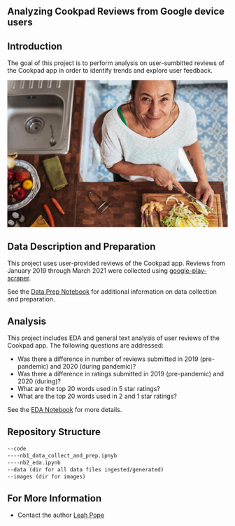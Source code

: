 ## Analyzing Cookpad Reviews from Google device users


## Introduction
The goal of this project is to perform analysis on user-sumbitted reviews of the Cookpad app in order to identify trends and explore user feedback.

![cook](./images/conscious-design-I4e1cY1I0FQ-unsplash.jpg)

## Data Description and Preparation
This project uses user-provided reviews of the Cookpad app. Reviews from January 2019 through March 2021 were collected using [google-play-scraper](https://github.com/JoMingyu/google-play-scraper). 

See the [Data Prep Notebook](./code/nb1_data_collect_and_prep.ipynb) for additional information on data collection and preparation. 


## Analysis
This project includes EDA and general text analysis of user reviews of the Cookpad app. The following questions are addressed:

* Was there a difference in number of reviews submitted in 2019 (pre-pandemic) and 2020 (during pandemic)?
* Was there a difference in ratings submitted in 2019 (pre-pandemic) and 2020 (during)?
* What are the top 20 words used in 5 star ratings?
* What are the top 20 words used in 2 and 1 star ratings?

See the [EDA Notebook](./code/nb2_eda.ipynb) for more details.

## Repository Structure
```
--code
----nb1_data_collect_and_prep.ipnyb 
----nb2_eda.ipynb
--data (dir for all data files ingested/generated)
--images (dir for images)
```

## For More Information
* Contact the author [Leah Pope](https://www.linkedin.com/in/leahspope/)
